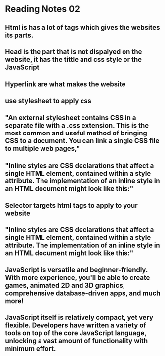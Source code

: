 # Reading Notes 02

## Html is has a lot of tags which gives the websites its parts.

## Head is the part that is not dispalyed on the website, it has the tittle and css style or the JavaScript

## Hyperlink are what makes the website

## use stylesheet to apply css

## "An external stylesheet contains CSS in a separate file with a .css extension. This is the most common and useful method of bringing CSS to a document. You can link a single CSS file to multiple web pages,"

## "Inline styles are CSS declarations that affect a single HTML element, contained within a style attribute. The implementation of an inline style in an HTML document might look like this:"

## Selector targets html tags to apply to your website

## "Inline styles are CSS declarations that affect a single HTML element, contained within a style attribute. The implementation of an inline style in an HTML document might look like this:"

## JavaScript is versatile and beginner-friendly. With more experience, you'll be able to create games, animated 2D and 3D graphics, comprehensive database-driven apps, and much more!

## JavaScript itself is relatively compact, yet very flexible. Developers have written a variety of tools on top of the core JavaScript language, unlocking a vast amount of functionality with minimum effort.
